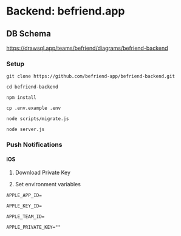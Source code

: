 # Backend: befriend.app

## DB Schema

https://drawsql.app/teams/befriend/diagrams/befriend-backend

### Setup

`git clone https://github.com/befriend-app/befriend-backend.git`

`cd befriend-backend`

`npm install`

`cp .env.example .env`

`node scripts/migrate.js`

`node server.js`

### Push Notifications

#### iOS

1. Download Private Key
   
2. Set environment variables

`APPLE_APP_ID=`

`APPLE_KEY_ID=`

`APPLE_TEAM_ID=`

`APPLE_PRIVATE_KEY=""`

